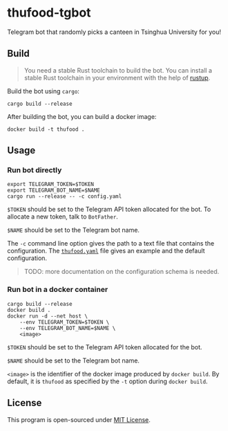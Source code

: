 # thufood-tgbot

Telegram bot that randomly picks a canteen in Tsinghua University for you!

## Build

> You need a stable Rust toolchain to build the bot. You can install a stable
> Rust toolchain in your environment with the help of
> [rustup](https://rustup.rs/).

Build the bot using `cargo`:

```shell
cargo build --release
```

After building the bot, you can build a docker image:

```shell
docker build -t thufood .
```

## Usage

### Run bot directly

```shell
export TELEGRAM_TOKEN=$TOKEN
export TELEGRAM_BOT_NAME=$NAME
cargo run --release -- -c config.yaml
```

`$TOKEN` should be set to the Telegram API token allocated for the bot. To
allocate a new token, talk to `BotFather`.

`$NAME` should be set to the Telegram bot name.

The `-c` command line option gives the path to a text file that contains the
configuration. The [`thufood.yaml`](config/thufood.yaml) file gives an example and
the default configuration.

> TODO: more documentation on the configuration schema is needed.

### Run bot in a docker container

```shell
cargo build --release
docker build .
docker run -d --net host \
    --env TELEGRAM_TOKEN=$TOKEN \
    --env TELEGRAM_BOT_NAME=$NAME \
    <image>
```

`$TOKEN` should be set to the Telegram API token allocated for the bot.

`$NAME` should be set to the Telegram bot name.

`<image>` is the identifier of the docker image produced by `docker build`. By
default, it is `thufood` as specified by the `-t` option during `docker build`.

## License

This program is open-sourced under [MIT License](./LICENSE).
